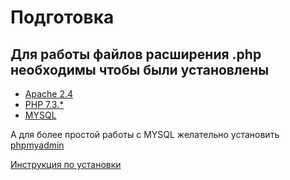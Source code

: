 Подготовка
===
Для работы файлов расширения .php необходимы чтобы были установлены
---

* [Apache 2.4](https://httpd.apache.org/download.cgi)
* [PHP 7.3.*](http://php.net/downloads.php)
* [MYSQL](https://dev.mysql.com/downloads/mysql/)

 А для более простой работы с MYSQL желательно установить [phpmyadmin](https://www.phpmyadmin.net/)
 
 [Инструкция по установки](https://vps.ua/wiki/install-linux-vps/install-test-lamp/)
 